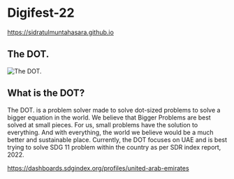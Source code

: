 # Digifest-22

https://sidratulmuntahasara.github.io

<h2>The DOT.</h2>
<img src="https://user-images.githubusercontent.com/86942363/188174842-ac2d0cc2-d3cc-484d-9d6b-3f6f96a009e1.png" alt="The DOT.">


<h2>What is the DOT?</h2>

The DOT. is a problem solver made to solve dot-sized problems to solve a bigger equation in the world. We believe that Bigger Problems are best solved at small pieces. 
For us, small problems have the solution to everything. And with everything, the world we believe would be a much better and sustainable place. Currently, the DOT focuses on UAE and is best trying to solve SDG 11 problem within the country as per SDR index report, 2022.  

https://dashboards.sdgindex.org/profiles/united-arab-emirates
